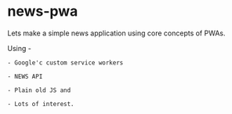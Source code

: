 # news-pwa

Lets make a simple news application using core concepts of PWAs. 

Using -

    - Google'c custom service workers 

    - NEWS API

    - Plain old JS and

    - Lots of interest.
